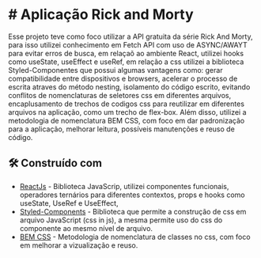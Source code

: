 
# # Aplicação Rick and Morty

Esse projeto teve como foco utilizar a API gratuita da série Rick And Morty, para isso utilizei conhecimento em Fetch API com uso de ASYNC/AWAYT para evitar erros de busca, em relaçaõ ao ambiente React, utilizei hooks como useState, useEffect e useRef, em relação a css utilizei a biblioteca Styled-Componentes que possui algumas vantagens como: gerar compatibilidade entre dispositivos e browsers, acelerar o processo de escrita atraves do método nesting, isolamento do código escrito, evitando conflitos de nomenclaturas de seletores css em diferentes arquivos, encaplusamento de trechos de codigos css para reutilizar em diferentes arquivos na aplicação, como um trecho de flex-box. Além disso, utilizei a metodologia de nomenclatura BEM CSS, com foco em dar padronização para a aplicação, melhorar leitura, possíveis manutenções e reuso de código.



## 🛠️ Construído com

* [ReactJs](https://pt-br.reactjs.org/) - Biblioteca JavaScrip, utilizei componentes funcionais, operadores ternários para diferentes contextos, props e hooks como useState, UseRef e UseEffect, 
* [Styled-Components](https://styled-components.com/docs) - Biblioteca que permite a construção de css em arquivo JavaScript (css in js), a mesma permite uso do css do componente ao mesmo nível de arquivo.
* [BEM CSS](https://en.bem.info/methodology/) - Metodologia de nomenclatura de classes no css, com foco em melhorar a vizualização e reuso.
